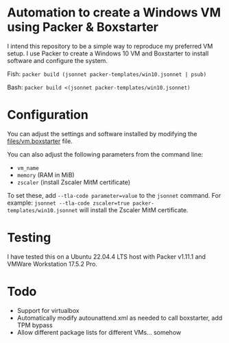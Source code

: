 # Automation to create a Windows VM using Packer & Boxstarter

I intend this repository to be a simple way to reproduce my preferred VM setup.
I use Packer to create a Windows 10 VM and Boxstarter to install software and
configure the system.

Fish: `packer build (jsonnet packer-templates/win10.jsonnet | psub)`

Bash: `packer build <(jsonnet packer-templates/win10.jsonnet)`

# Configuration

You can adjust the settings and software installed by modifying the
[files/vm.boxstarter](files/vm.boxstarter) file.

You can also adjust the following parameters from the command line:
* `vm_name`
* `memory` (RAM in MiB)
* `zscaler` (install Zscaler MitM certificate)

To set these, add `--tla-code parameter=value` to the `jsonnet` command.  For
example: `jsonnet --tla-code zscaler=true packer-templates/win10.jsonnet` will
install the Zscaler MitM certificate.

# Testing

I have tested this on a Ubuntu 22.04.4 LTS host with Packer v1.11.1 and VMWare
Workstation 17.5.2 Pro.

# Todo

* Support for virtualbox
* Automatically modify autounattend.xml as needed to call boxstarter, add TPM bypass
* Allow different package lists for different VMs... somehow
